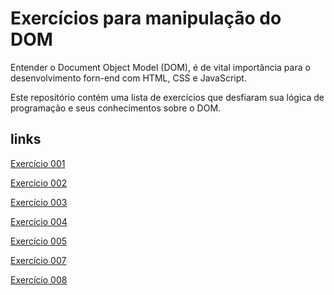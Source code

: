 # Exercícios para manipulação do DOM

Entender o Document Object Model (DOM), é de vital importância para o desenvolvimento forn-end com HTML, CSS e JavaScript.

Este repositório contém uma lista de exercícios que desfiaram sua lógica de programação e seus conhecimentos sobre o DOM.

## links

[Exercício 001](001_contador/questao.md)

[Exercício 002](002_altera_fundo/questao.md)

[Exercício 003](003_menu_acordeon/questao.md)

[Exercício 004](004_popup/questao.md)

[Exercício 005](005_menu_lateral/questao.md)

[Exercício 007](007_menu_acordeon_2/questao.md)

[Exercício 008](008_likes/questao.md)